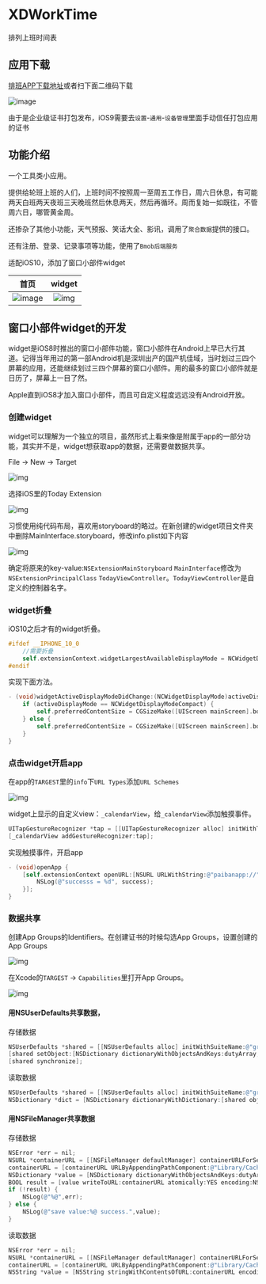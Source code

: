 # XDWorkTime
排列上班时间表

## 应用下载

[排班APP下载地址](https://www.pgyer.com/agti)或者扫下面二维码下载

![image](http://oalg33nuc.bkt.clouddn.com/image/QQ20160805-0.png)

由于是企业级证书打包发布，iOS9需要去`设置`-`通用`-`设备管理`里面手动信任打包应用的证书

## 功能介绍

一个工具类小应用。

提供给轮班上班的人们，上班时间不按照周一至周五工作日，周六日休息，有可能两天白班两天夜班三天晚班然后休息两天，然后再循环。周而复始一如既往，不管周六日，哪管黄金周。

还掺杂了其他小功能，天气预报、笑话大全、影讯，调用了`聚合数据`提供的接口。

还有注册、登录、记录事项等功能，使用了`Bmob后端服务`

适配iOS10，添加了窗口小部件widget

|首页|widget|
|:---:|:---:|
|![image](http://oalg33nuc.bkt.clouddn.com/image/Simulator%20Screen%20Shot%202016%E5%B9%B48%E6%9C%885%E6%97%A5%20%E4%B8%8B%E5%8D%885.05.04.png)|![img](https://github.com/mxdios/notebook/blob/master/notebooks/images/WechatIMG94.jpeg?raw=true)|

## 窗口小部件widget的开发

widget是iOS8时推出的窗口小部件功能，窗口小部件在Android上早已大行其道。记得当年用过的第一部Android机是深圳出产的国产机佳域，当时划过三四个屏幕的应用，还能继续划过三四个屏幕的窗口小部件。用的最多的窗口小部件就是日历了，屏幕上一目了然。

Apple直到iOS8才加入窗口小部件，而且可自定义程度远远没有Android开放。

### 创建widget

widget可以理解为一个独立的项目，虽然形式上看来像是附属于app的一部分功能，其实并不是，widget想获取app的数据，还需要做数据共享。

File -> New -> Target

![img](https://github.com/mxdios/notebook/blob/master/notebooks/images/2016-10-094.36.08.png?raw=true)

选择iOS里的Today Extension

![img](https://github.com/mxdios/notebook/blob/master/notebooks/images/2016-10-094.40.27.png?raw=true)

习惯使用纯代码布局，喜欢用storyboard的略过。在新创建的widget项目文件夹中删除MainInterface.storyboard，修改info.plist如下内容

![img](https://github.com/mxdios/notebook/blob/master/notebooks/images/QQ20161009-0.png?raw=true)

确定将原来的key-value:`NSExtensionMainStoryboard` `MainInterface`修改为`NSExtensionPrincipalClass` `TodayViewController`。`TodayViewController`是自定义的控制器名字。

### widget折叠

iOS10之后才有的widget折叠。

```Objective-C
#ifdef __IPHONE_10_0
    //需要折叠
    self.extensionContext.widgetLargestAvailableDisplayMode = NCWidgetDisplayModeExpanded;
#endif
```

实现下面方法。

```Objective-C
- (void)widgetActiveDisplayModeDidChange:(NCWidgetDisplayMode)activeDisplayMode withMaximumSize:(CGSize)maxSize {
    if (activeDisplayMode == NCWidgetDisplayModeCompact) {
        self.preferredContentSize = CGSizeMake([UIScreen mainScreen].bounds.size.width, 100);
    } else {
        self.preferredContentSize = CGSizeMake([UIScreen mainScreen].bounds.size.width, 400);
    }
}
```

### 点击widget开启app

在app的`TARGEST`里的`info`下`URL Types`添加`URL Schemes`

![img](https://github.com/mxdios/notebook/blob/master/notebooks/images/QQ20161009-1.png?raw=true)

widget上显示的自定义view：`_calendarView`，给`_calendarView`添加触摸事件。

```Objective-C
UITapGestureRecognizer *tap = [[UITapGestureRecognizer alloc] initWithTarget:self action:@selector(openApp)];
[_calendarView addGestureRecognizer:tap];
```

实现触摸事件，开启app

```Objective-C
- (void)openApp {
    [self.extensionContext openURL:[NSURL URLWithString:@"paibanapp://"] completionHandler:^(BOOL success) {
        NSLog(@"successs = %d", success);
    }];
}
```

### 数据共享

创建App Groups的Identifiers。在创建证书的时候勾选App Groups，设置创建的App Groups

![img](https://github.com/mxdios/notebook/blob/master/notebooks/images/QQ20161009-3.png?raw=true)

在Xcode的`TARGEST` -> `Capabilities`里打开App Groups。

![img](https://github.com/mxdios/notebook/blob/master/notebooks/images/QQ20161009-2.png?raw=true)

#### 用NSUserDefaults共享数据，

存储数据

```Objective-C
NSUserDefaults *shared = [[NSUserDefaults alloc] initWithSuiteName:@"group.xxxx"];//App Groups ID
[shared setObject:[NSDictionary dictionaryWithObjectsAndKeys:dutyArray, @"dutyArrayKey", selectDayStr, @"selectDayStrKey", tags, @"selectTagArrayKey", nil] forKey:@"todayViewShared"];
[shared synchronize];
```

读取数据

```Objective-C
NSUserDefaults *shared = [[NSUserDefaults alloc] initWithSuiteName:@"group.xxxx"];//App Groups ID
NSDictionary *dict = [NSDictionary dictionaryWithDictionary:[shared objectForKey:@"todayViewShared"]];
```

#### 用NSFileManager共享数据

存储数据

```Objective-C
NSError *err = nil;
NSURL *containerURL = [[NSFileManager defaultManager] containerURLForSecurityApplicationGroupIdentifier:@"group.xxxx"];//App Groups ID
containerURL = [containerURL URLByAppendingPathComponent:@"Library/Caches/widget"];
NSDictionary *value = [NSDictionary dictionaryWithObjectsAndKeys:dutyArray, @"dutyArrayKey", selectDayStr, @"selectDayStrKey", tags, @"selectTagArrayKey", nil];
BOOL result = [value writeToURL:containerURL atomically:YES encoding:NSUTF8StringEncoding error:&err];
if (!result) {
	NSLog(@"%@",err);
} else {
	NSLog(@"save value:%@ success.",value);
}
```

读取数据

```Objective-C
NSError *err = nil;
NSURL *containerURL = [[NSFileManager defaultManager] containerURLForSecurityApplicationGroupIdentifier:@"group.xxxx"];//App Groups ID
containerURL = [containerURL URLByAppendingPathComponent:@"Library/Caches/widget"];
NSString *value = [NSString stringWithContentsOfURL:containerURL encoding: NSUTF8StringEncoding error:&err];
```

